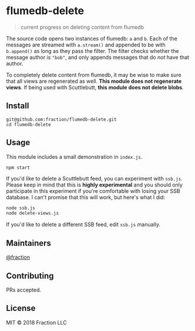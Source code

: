 # flumedb-delete

> current progress on deleting content from flumedb

The source code opens two instances of flumedb: `a` and `b`. Each of the
messages are streamed with `a.stream()` and appended to be with `b.append()`
as long as they pass the filter. The filter checks whether the message author
is `"bob"`, and only appends messages that do *not* have that author.

To completely delete content from flumedb, it may be wise to make sure that
all views are regenerated as well. **This module does not regenerate views**.
If being used with Scuttlebutt, **this module does not delete blobs**.

## Install

```
git@github.com:fraction/flumedb-delete.git
cd flumedb-delete
```

## Usage

This module includes a small demonstration in `index.js`.

```
npm start
```

If you'd like to delete a Scuttlebutt feed, you can experiment with `ssb.js`.
Please keep in mind that this is **highly experimental** and you should only
participate in this experiment if you're comfortable with losing your SSB 
database. I can't promise that this will work, but here's what I did:

```sh
node ssb.js
node delete-views.js
```

If you'd like to delete a different SSB feed, edit `ssb.js` manually.

## Maintainers

[@fraction](https://github.com/fraction)

## Contributing

PRs accepted.

## License

MIT © 2018 Fraction LLC
